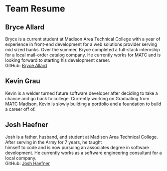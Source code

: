 # Team Resume

## Bryce Allard
Bryce is a current student at Madison Area Technical College with a year of experience in front-end development for a web 
solutions provider serving mid sized banks. Over the summer, Bryce completed a full-stack internship for a local mail-order
catalog company. He currently works for MATC and is looking forward to starting his development career.   
GitHub: [Bryce Allard](https://github.com/BryceAllard)

## Kevin Grau
Kevin is a welder turned future software developer after deciding to take a chance and go back to college. 
Currently working on Graduating from MATC Madison, Kevin is slowly building a portfolio and a foundation to build a career off of.

## Josh Haefner
Josh is a father, husband, and student at Madison Area Technical College. After serving in the Army for 7 years, he taught  
himself to code and is now pursuing an associates degree in software development. He currently works as a software engineering consultant for a local company.  
GitHub: [Josh Haefner](https://github.com/jhaefner97)
